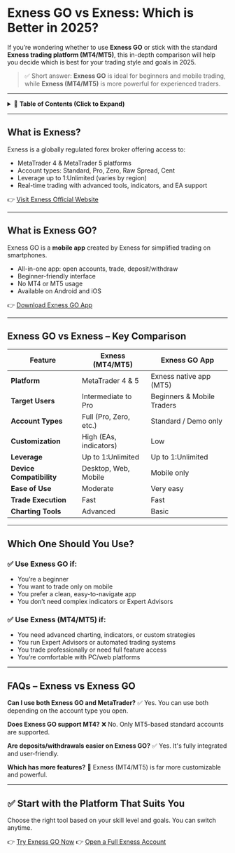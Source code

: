 # Exness GO vs Exness: Which is Better in 2025?

If you’re wondering whether to use **Exness GO** or stick with the standard **Exness trading platform (MT4/MT5)**, this in-depth comparison will help you decide which is best for your trading style and goals in 2025.

> ✅ Short answer: **Exness GO** is ideal for beginners and mobile trading, while **Exness (MT4/MT5)** is more powerful for experienced traders.

---

<details>
<summary>📌 <strong>Table of Contents (Click to Expand)</strong></summary>

* [What is Exness?](#what-is-exness)
* [What is Exness GO?](#what-is-exness-go)
* [Exness GO vs Exness – Key Comparison](#exness-go-vs-exness--key-comparison)
* [Which One Should You Use?](#which-one-should-you-use)
* [FAQs – Exness vs Exness GO](#faqs--exness-vs-exness-go)

</details>

---

## What is Exness?

Exness is a globally regulated forex broker offering access to:

* MetaTrader 4 & MetaTrader 5 platforms
* Account types: Standard, Pro, Zero, Raw Spread, Cent
* Leverage up to 1\:Unlimited (varies by region)
* Real-time trading with advanced tools, indicators, and EA support

👉 [Visit Exness Official Website](https://one.exnesstrack.org/a/english23)

---

## What is Exness GO?

Exness GO is a **mobile app** created by Exness for simplified trading on smartphones.

* All-in-one app: open accounts, trade, deposit/withdraw
* Beginner-friendly interface
* No MT4 or MT5 usage
* Available on Android and iOS

👉 [Download Exness GO App](https://one.exnesstrack.org/boarding/sign-up/a/english23)

---

## Exness GO vs Exness – Key Comparison

| Feature                  | Exness (MT4/MT5)       | Exness GO App              |
| ------------------------ | ---------------------- | -------------------------- |
| **Platform**             | MetaTrader 4 & 5       | Exness native app (MT5)    |
| **Target Users**         | Intermediate to Pro    | Beginners & Mobile Traders |
| **Account Types**        | Full (Pro, Zero, etc.) | Standard / Demo only       |
| **Customization**        | High (EAs, indicators) | Low                        |
| **Leverage**             | Up to 1\:Unlimited     | Up to 1\:Unlimited         |
| **Device Compatibility** | Desktop, Web, Mobile   | Mobile only                |
| **Ease of Use**          | Moderate               | Very easy                  |
| **Trade Execution**      | Fast                   | Fast                       |
| **Charting Tools**       | Advanced               | Basic                      |

---

## Which One Should You Use?

### ✅ Use **Exness GO** if:

* You’re a beginner
* You want to trade only on mobile
* You prefer a clean, easy-to-navigate app
* You don’t need complex indicators or Expert Advisors

### ✅ Use **Exness (MT4/MT5)** if:

* You need advanced charting, indicators, or custom strategies
* You run Expert Advisors or automated trading systems
* You trade professionally or need full feature access
* You’re comfortable with PC/web platforms

---

## FAQs – Exness vs Exness GO

**Can I use both Exness GO and MetaTrader?**
✅ Yes. You can use both depending on the account type you open.

**Does Exness GO support MT4?**
❌ No. Only MT5-based standard accounts are supported.

**Are deposits/withdrawals easier on Exness GO?**
✅ Yes. It's fully integrated and user-friendly.

**Which has more features?**
🎯 Exness (MT4/MT5) is far more customizable and powerful.

---

## ✅ Start with the Platform That Suits You

Choose the right tool based on your skill level and goals. You can switch anytime.

👉 [Try Exness GO Now](https://one.exnesstrack.org/boarding/sign-up/a/english23)
👉 [Open a Full Exness Account](https://one.exnesstrack.org/a/english23)
